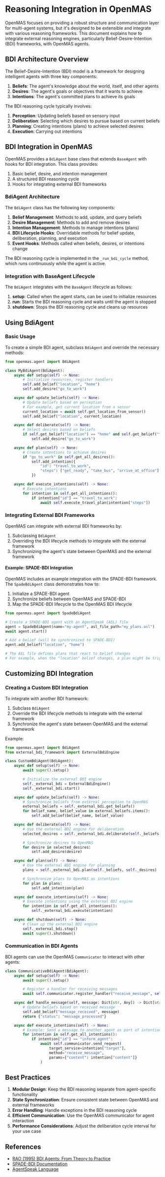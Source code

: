 # Reasoning Integration in OpenMAS

OpenMAS focuses on providing a robust structure and communication layer for multi-agent systems, but it's designed to be extensible and integrate with various reasoning frameworks. This document explains how to integrate external reasoning engines, particularly Belief-Desire-Intention (BDI) frameworks, with OpenMAS agents.

## BDI Architecture Overview

The Belief-Desire-Intention (BDI) model is a framework for designing intelligent agents with three key components:

1. **Beliefs**: The agent's knowledge about the world, itself, and other agents
2. **Desires**: The agent's goals or objectives that it wants to achieve
3. **Intentions**: The agent's committed plans to achieve its goals

The BDI reasoning cycle typically involves:

1. **Perception**: Updating beliefs based on sensory input
2. **Deliberation**: Selecting which desires to pursue based on current beliefs
3. **Planning**: Creating intentions (plans) to achieve selected desires
4. **Execution**: Carrying out intentions

## BDI Integration in OpenMAS

OpenMAS provides a `BdiAgent` base class that extends `BaseAgent` with hooks for BDI integration. This class provides:

1. Basic belief, desire, and intention management
2. A structured BDI reasoning cycle
3. Hooks for integrating external BDI frameworks

### BdiAgent Architecture

The `BdiAgent` class has the following key components:

1. **Belief Management**: Methods to add, update, and query beliefs
2. **Desire Management**: Methods to add and remove desires
3. **Intention Management**: Methods to manage intentions (plans)
4. **BDI Lifecycle Hooks**: Overridable methods for belief update, deliberation, planning, and execution
5. **Event Hooks**: Methods called when beliefs, desires, or intentions change

The BDI reasoning cycle is implemented in the `_run_bdi_cycle` method, which runs continuously while the agent is active.

### Integration with BaseAgent Lifecycle

The `BdiAgent` integrates with the `BaseAgent` lifecycle as follows:

1. **setup**: Called when the agent starts, can be used to initialize resources
2. **run**: Starts the BDI reasoning cycle and waits until the agent is stopped
3. **shutdown**: Stops the BDI reasoning cycle and cleans up resources

## Using BdiAgent

### Basic Usage

To create a simple BDI agent, subclass `BdiAgent` and override the necessary methods:

```python
from openmas.agent import BdiAgent

class MyBdiAgent(BdiAgent):
    async def setup(self) -> None:
        # Initialize resources, register handlers
        self.add_belief("location", "home")
        self.add_desire("go_to_work")

    async def update_beliefs(self) -> None:
        # Update beliefs based on perception
        # For example, get current location from a sensor
        current_location = await self.get_location_from_sensor()
        self.add_belief("location", current_location)

    async def deliberate(self) -> None:
        # Select desires based on beliefs
        if self.get_belief("location") == "home" and self.get_belief("time") > "08:00":
            self.add_desire("go_to_work")

    async def plan(self) -> None:
        # Create intentions to achieve desires
        if "go_to_work" in self.get_all_desires():
            self.add_intention({
                "id": "travel_to_work",
                "steps": ["get_ready", "take_bus", "arrive_at_office"]
            })

    async def execute_intentions(self) -> None:
        # Execute intentions
        for intention in self.get_all_intentions():
            if intention["id"] == "travel_to_work":
                await self.execute_travel_plan(intention["steps"])
```

### Integrating External BDI Frameworks

OpenMAS can integrate with external BDI frameworks by:

1. Subclassing `BdiAgent`
2. Overriding the BDI lifecycle methods to integrate with the external framework
3. Synchronizing the agent's state between OpenMAS and the external framework

#### Example: SPADE-BDI Integration

OpenMAS includes an example integration with the SPADE-BDI framework. The `SpadeBdiAgent` class demonstrates how to:

1. Initialize a SPADE-BDI agent
2. Synchronize beliefs between OpenMAS and SPADE-BDI
3. Map the SPADE-BDI lifecycle to the OpenMAS BDI lifecycle

```python
from openmas.agent import SpadeBdiAgent

# Create a SPADE-BDI agent with an AgentSpeak (ASL) file
agent = SpadeBdiAgent(name="my-agent", asl_file_path="my_plans.asl")
await agent.start()

# Add a belief (will be synchronized to SPADE-BDI)
agent.add_belief("location", "home")

# The ASL file defines plans that react to belief changes
# For example, when the "location" belief changes, a plan might be triggered
```

## Customizing BDI Integration

### Creating a Custom BDI Integration

To integrate with another BDI framework:

1. Subclass `BdiAgent`
2. Override the BDI lifecycle methods to integrate with the external framework
3. Synchronize the agent's state between OpenMAS and the external framework

Example:

```python
from openmas.agent import BdiAgent
from external_bdi_framework import ExternalBdiEngine

class CustomBdiAgent(BdiAgent):
    async def setup(self) -> None:
        await super().setup()

        # Initialize the external BDI engine
        self._external_bdi = ExternalBdiEngine()
        self._external_bdi.start()

    async def update_beliefs(self) -> None:
        # Synchronize beliefs from external perception to OpenMAS
        external_beliefs = self._external_bdi.get_beliefs()
        for belief_name, belief_value in external_beliefs.items():
            self.add_belief(belief_name, belief_value)

    async def deliberate(self) -> None:
        # Use the external BDI engine for deliberation
        selected_desires = self._external_bdi.deliberate(self._beliefs)

        # Synchronize desires to OpenMAS
        for desire in selected_desires:
            self.add_desire(desire)

    async def plan(self) -> None:
        # Use the external BDI engine for planning
        plans = self._external_bdi.plan(self._beliefs, self._desires)

        # Synchronize plans to OpenMAS as intentions
        for plan in plans:
            self.add_intention(plan)

    async def execute_intentions(self) -> None:
        # Execute intentions using the external BDI engine
        for intention in self.get_all_intentions():
            self._external_bdi.execute(intention)

    async def shutdown(self) -> None:
        # Clean up the external BDI engine
        self._external_bdi.stop()
        await super().shutdown()
```

### Communication in BDI Agents

BDI agents can use the OpenMAS `Communicator` to interact with other agents:

```python
class CommunicativeBdiAgent(BdiAgent):
    async def setup(self) -> None:
        await super().setup()

        # Register a handler for receiving messages
        await self.communicator.register_handler("receive_message", self.handle_message)

    async def handle_message(self, message: Dict[str, Any]) -> Dict[str, Any]:
        # Update beliefs based on received message
        self.add_belief("message_received", message)
        return {"status": "message_processed"}

    async def execute_intentions(self) -> None:
        # Example: Send a message to another agent as part of intention execution
        for intention in self.get_all_intentions():
            if intention["id"] == "inform_agent":
                await self.communicator.send_request(
                    target_service=intention["target"],
                    method="receive_message",
                    params={"content": intention["content"]}
                )
```

## Best Practices

1. **Modular Design**: Keep the BDI reasoning separate from agent-specific functionality
2. **State Synchronization**: Ensure consistent state between OpenMAS and external frameworks
3. **Error Handling**: Handle exceptions in the BDI reasoning cycle
4. **Efficient Communication**: Use the OpenMAS communicator for agent interaction
5. **Performance Considerations**: Adjust the deliberation cycle interval for your use case

## References

- [RAO (1995) BDI Agents: From Theory to Practice](https://cdn.aaai.org/ICMAS/1995/ICMAS95-042.pdf)
- [SPADE-BDI Documentation](https://spade-bdi.readthedocs.io/)
- [AgentSpeak Language](https://en.wikipedia.org/wiki/AgentSpeak)
